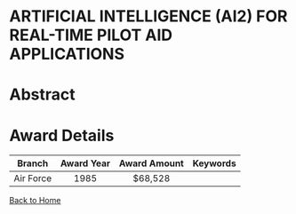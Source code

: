 
ARTIFICIAL INTELLIGENCE (AI2) FOR REAL-TIME PILOT AID APPLICATIONS
==================================================================

# Abstract


  

# Award Details

|Branch|Award Year|Award Amount|Keywords|
| :---: | :---: | :---: | :---: |
|Air Force|1985|$68,528||
  
  


[Back to Home](https://github.com/chrischow/dod_sbir_awards/Reports/CC/#698)